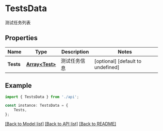 # TestsData

测试任务列表

## Properties

Name | Type | Description | Notes
------------ | ------------- | ------------- | -------------
**Tests** | [**Array&lt;Test&gt;**](Test.md) | 测试任务信息 | [optional] [default to undefined]

## Example

```typescript
import { TestsData } from './api';

const instance: TestsData = {
    Tests,
};
```

[[Back to Model list]](../README.md#documentation-for-models) [[Back to API list]](../README.md#documentation-for-api-endpoints) [[Back to README]](../README.md)
